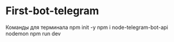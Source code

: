 # First-bot-telegram
Команды для терминала
npm init -y
npm i node-telegram-bot-api nodemon
npm run dev
